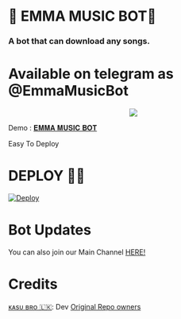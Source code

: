 <h1 align="centre">🎵 EMMA MUSIC BOT🎵</h1>

### A bot that can download any songs.

# Available on telegram as @EmmaMusicBot

<p align="center">
  <img src="https://telegra.ph/file/f7e1f308e364bf6a27449.jpg">
</p>

Demo : [𝐄𝐌𝐌𝐀 𝐌𝐔𝐒𝐈𝐂 𝐁𝐎𝐓](https://t.me/EmmaMusicBot)


Easy To Deploy

# DEPLOY 🏃‍♂️
[![Deploy](https://www.herokucdn.com/deploy/button.svg)](https://heroku.com/deploy?template=https://github.com/kasunthamadushanka/EMMA-MUSIC-BOT.git)



# Bot Updates
You can also join our Main Channel [HERE!](https://t.me/epusthakalaya_bots)




# Credits
[ᴋᴀsᴜ ʙʀᴏ 🇱🇰](https://t.me/kasu_bro): Dev
[Original Repo owners](https://github.com/TamilBots/SongPlayRoBot.git)

